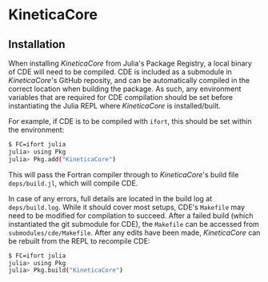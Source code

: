 # KineticaCore

## Installation

When installing *KineticaCore* from Julia's Package Registry, a local binary of CDE will need to be compiled. CDE is included as a submodule in *KineticaCore*'s GitHub reposity, and can be automatically compiled in the correct location when building the package. As such, any environment variables that are required for CDE compilation should be set before instantiating the Julia REPL where *KineticaCore* is installed/built.

For example, if CDE is to be compiled with `ifort`, this should be set within the environment:

```bash
$ FC=ifort julia
julia> using Pkg
julia> Pkg.add("KineticaCore")
```

This will pass the Fortran compiler through to *KineticaCore*'s build file `deps/build.jl`, which will compile CDE.

In case of any errors, full details are located in the build log at `deps/build.log`. While it should cover most setups, CDE's `Makefile` may need to be modified for compilation to succeed. After a failed build (which instantiated the git submodule for CDE), the `Makefile` can be accessed from `submodules/cde/Makefile`. After any edits have been made, *KineticaCore* can be rebuilt from the REPL to recompile CDE:

```bash
$ FC=ifort julia
julia> using Pkg
julia> Pkg.build("KineticaCore")
```
